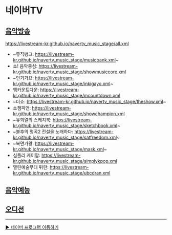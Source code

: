 # 네이버TV

## [음악방송](https://github.com/LIVESTREAM-KR/navertv_music_stage)
https://livestream-kr.github.io/navertv_music_stage/all.xml
- ~뮤직뱅크: https://livestream-kr.github.io/navertv_music_stage/musicbank.xml~
- 쇼! 음악중심: https://livestream-kr.github.io/navertv_music_stage/showmusiccore.xml
- ~인기가요: https://livestream-kr.github.io/navertv_music_stage/inkigayo.xml~
- 엠카운트다운: https://livestream-kr.github.io/navertv_music_stage/mcountdown.xml
- ~더쇼: https://livestream-kr.github.io/navertv_music_stage/theshow.xml~
- 쇼챔피언: https://livestream-kr.github.io/navertv_music_stage/showchampion.xml
- ~유희열의 스케치북: https://livestream-kr.github.io/navertv_music_stage/sketchbook.xml~
- ~불후의 명곡2 전설을 노래하다: https://livestream-kr.github.io/navertv_music_stage/satfreedom.xml~
- ~복면가왕: https://livestream-kr.github.io/navertv_music_stage/mask.xml~
- 심플리 케이팝: https://livestream-kr.github.io/navertv_music_stage/simplykpop.xml
- 열린예술무대 뒤란: https://livestream-kr.github.io/navertv_music_stage/ubcdran.xml

## [음악예능](https://github.com/LIVESTREAM-KR/navertv_music_shows)

## [오디션](https://github.com/LIVESTREAM-KR/navertv_audition)

---

[▶️ 네이버 프로그램 이동하기](https://github.com/LIVESTREAM-KR/program)
